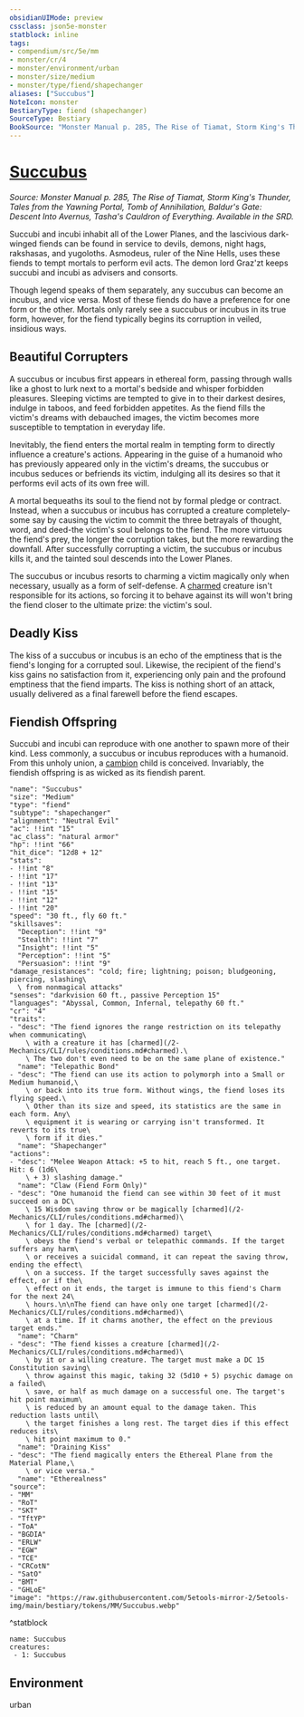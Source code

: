 ```yaml
---
obsidianUIMode: preview
cssclass: json5e-monster
statblock: inline
tags:
- compendium/src/5e/mm
- monster/cr/4
- monster/environment/urban
- monster/size/medium
- monster/type/fiend/shapechanger
aliases: ["Succubus"]
NoteIcon: monster
BestiaryType: fiend (shapechanger)
SourceType: Bestiary
BookSource: "Monster Manual p. 285, The Rise of Tiamat, Storm King's Thunder, Tales from the Yawning Portal, Tomb of Annihilation, Baldur's Gate: Descent Into Avernus, Tasha's Cauldron of Everything. Available in the SRD."
---
```

# [Succubus](2-Mechanics/CLI/bestiary/fiend/succubus.md)
*Source: Monster Manual p. 285, The Rise of Tiamat, Storm King's Thunder, Tales from the Yawning Portal, Tomb of Annihilation, Baldur's Gate: Descent Into Avernus, Tasha's Cauldron of Everything. Available in the SRD.*  

Succubi and incubi inhabit all of the Lower Planes, and the lascivious dark-winged fiends can be found in service to devils, demons, night hags, rakshasas, and yugoloths. Asmodeus, ruler of the Nine Hells, uses these fiends to tempt mortals to perform evil acts. The demon lord Graz'zt keeps succubi and incubi as advisers and consorts.

Though legend speaks of them separately, any succubus can become an incubus, and vice versa. Most of these fiends do have a preference for one form or the other. Mortals only rarely see a succubus or incubus in its true form, however, for the fiend typically begins its corruption in veiled, insidious ways.

## Beautiful Corrupters

A succubus or incubus first appears in ethereal form, passing through walls like a ghost to lurk next to a mortal's bedside and whisper forbidden pleasures. Sleeping victims are tempted to give in to their darkest desires, indulge in taboos, and feed forbidden appetites. As the fiend fills the victim's dreams with debauched images, the victim becomes more susceptible to temptation in everyday life.

Inevitably, the fiend enters the mortal realm in tempting form to directly influence a creature's actions. Appearing in the guise of a humanoid who has previously appeared only in the victim's dreams, the succubus or incubus seduces or befriends its victim, indulging all its desires so that it performs evil acts of its own free will.

A mortal bequeaths its soul to the fiend not by formal pledge or contract. Instead, when a succubus or incubus has corrupted a creature completely-some say by causing the victim to commit the three betrayals of thought, word, and deed-the victim's soul belongs to the fiend. The more virtuous the fiend's prey, the longer the corruption takes, but the more rewarding the downfall. After successfully corrupting a victim, the succubus or incubus kills it, and the tainted soul descends into the Lower Planes.

The succubus or incubus resorts to charming a victim magically only when necessary, usually as a form of self-defense. A [charmed](/2-Mechanics/CLI/rules/conditions.md#charmed) creature isn't responsible for its actions, so forcing it to behave against its will won't bring the fiend closer to the ultimate prize: the victim's soul.

## Deadly Kiss

The kiss of a succubus or incubus is an echo of the emptiness that is the fiend's longing for a corrupted soul. Likewise, the recipient of the fiend's kiss gains no satisfaction from it, experiencing only pain and the profound emptiness that the fiend imparts. The kiss is nothing short of an attack, usually delivered as a final farewell before the fiend escapes.

## Fiendish Offspring

Succubi and incubi can reproduce with one another to spawn more of their kind. Less commonly, a succubus or incubus reproduces with a humanoid. From this unholy union, a [cambion](/2-Mechanics/CLI/bestiary/fiend/cambion.md) child is conceived. Invariably, the fiendish offspring is as wicked as its fiendish parent.

```statblock
"name": "Succubus"
"size": "Medium"
"type": "fiend"
"subtype": "shapechanger"
"alignment": "Neutral Evil"
"ac": !!int "15"
"ac_class": "natural armor"
"hp": !!int "66"
"hit_dice": "12d8 + 12"
"stats":
- !!int "8"
- !!int "17"
- !!int "13"
- !!int "15"
- !!int "12"
- !!int "20"
"speed": "30 ft., fly 60 ft."
"skillsaves":
  "Deception": !!int "9"
  "Stealth": !!int "7"
  "Insight": !!int "5"
  "Perception": !!int "5"
  "Persuasion": !!int "9"
"damage_resistances": "cold; fire; lightning; poison; bludgeoning, piercing, slashing\
  \ from nonmagical attacks"
"senses": "darkvision 60 ft., passive Perception 15"
"languages": "Abyssal, Common, Infernal, telepathy 60 ft."
"cr": "4"
"traits":
- "desc": "The fiend ignores the range restriction on its telepathy when communicating\
    \ with a creature it has [charmed](/2-Mechanics/CLI/rules/conditions.md#charmed).\
    \ The two don't even need to be on the same plane of existence."
  "name": "Telepathic Bond"
- "desc": "The fiend can use its action to polymorph into a Small or Medium humanoid,\
    \ or back into its true form. Without wings, the fiend loses its flying speed.\
    \ Other than its size and speed, its statistics are the same in each form. Any\
    \ equipment it is wearing or carrying isn't transformed. It reverts to its true\
    \ form if it dies."
  "name": "Shapechanger"
"actions":
- "desc": "Melee Weapon Attack: +5 to hit, reach 5 ft., one target. Hit: 6 (1d6\
    \ + 3) slashing damage."
  "name": "Claw (Fiend Form Only)"
- "desc": "One humanoid the fiend can see within 30 feet of it must succeed on a DC\
    \ 15 Wisdom saving throw or be magically [charmed](/2-Mechanics/CLI/rules/conditions.md#charmed)\
    \ for 1 day. The [charmed](/2-Mechanics/CLI/rules/conditions.md#charmed) target\
    \ obeys the fiend's verbal or telepathic commands. If the target suffers any harm\
    \ or receives a suicidal command, it can repeat the saving throw, ending the effect\
    \ on a success. If the target successfully saves against the effect, or if the\
    \ effect on it ends, the target is immune to this fiend's Charm for the next 24\
    \ hours.\n\nThe fiend can have only one target [charmed](/2-Mechanics/CLI/rules/conditions.md#charmed)\
    \ at a time. If it charms another, the effect on the previous target ends."
  "name": "Charm"
- "desc": "The fiend kisses a creature [charmed](/2-Mechanics/CLI/rules/conditions.md#charmed)\
    \ by it or a willing creature. The target must make a DC 15 Constitution saving\
    \ throw against this magic, taking 32 (5d10 + 5) psychic damage on a failed\
    \ save, or half as much damage on a successful one. The target's hit point maximum\
    \ is reduced by an amount equal to the damage taken. This reduction lasts until\
    \ the target finishes a long rest. The target dies if this effect reduces its\
    \ hit point maximum to 0."
  "name": "Draining Kiss"
- "desc": "The fiend magically enters the Ethereal Plane from the Material Plane,\
    \ or vice versa."
  "name": "Etherealness"
"source":
- "MM"
- "RoT"
- "SKT"
- "TftYP"
- "ToA"
- "BGDIA"
- "ERLW"
- "EGW"
- "TCE"
- "CRCotN"
- "SatO"
- "BMT"
- "GHLoE"
"image": "https://raw.githubusercontent.com/5etools-mirror-2/5etools-img/main/bestiary/tokens/MM/Succubus.webp"
```
^statblock

```encounter-table
name: Succubus
creatures:
 - 1: Succubus
```

## Environment

urban